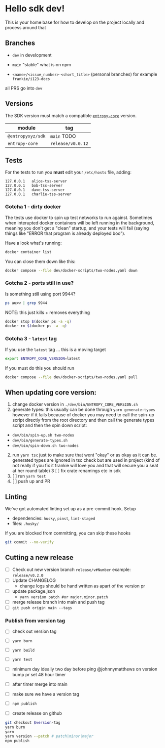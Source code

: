 # Hello sdk dev!

This is your home base for how to develop on the project locally and process around that

## Branches

- `dev`
  in development
- `main`
  "stable" what is on npm

- `<name>/<issue_number>-<short_title>` (personal branches)
  for example `frankie/i123-docs`

all PRS go into `dev`

## Versions

The SDK version must match a compatible [`entropy-core`](https://github.com/entropyxyz/entropy-core) version.

<!-- TODO: -->

| module            | tag               |
| ----------------- | ----------------- |
| `@entropyxyz/sdk` | `main` TODO       |
| `entropy-core`    | `release/v0.0.12` |


## Tests

For the tests to run you **must** edit your `/etc/hosts` file, adding:

```
127.0.0.1   alice-tss-server
127.0.0.1   bob-tss-server
127.0.0.1   dave-tss-server
127.0.0.1   charlie-tss-server
```

### Gotcha 1 - dirty docker

The tests use docker to spin up test networks to run against. Sometimes when
interupted docker containers will be left running in the background, meaning you
don't get a "clean" startup, and your tests will fail (saying things like "ERROR
that program is already deployed boo").

Have a look what's running:

```bash
docker container list
```

You can close them down like this:

```bash
docker compose --file dev/docker-scripts/two-nodes.yaml down
```

### Gotcha 2 - ports still in use?

Is something still using port 9944?

```bash
ps auxw | grep 9944
```

NOTE: this just kills + removes everything

```bash
docker stop $(docker ps -a -q)
docker rm $(docker ps -a -q)
```

### Gotcha 3 - `latest` tag

If you use the `latest` tag ... this is a moving target

```bash
export ENTROPY_CORE_VERSION=latest
```

If you must do this you should run

```bash
docker compose --file dev/docker-scripts/two-nodes.yaml pull
```

## When updating core version:

1. change docker version in `./dev/bin/ENTROPY_CORE_VERSION.sh`
2. generate types: this usually can be done through `yarn generate:types`
   however if it fails because of docker you may need to call the spin-up script
   directly from the root directory and then call the generate types script and
   then the spin down script:

- `dev/bin/spin-up.sh two-nodes`
- `dev/bin/generate-types.sh`
- `dev/bin/spin-down.sh two-nodes`

2. run `yarn tsc` just to make sure that went "okay" or as okay as it can be.
   generated types are ignored in tsc check but are used in project (kind of not
   really if you fix it frankie will love you and that will secure you a seat at
   her round table)
   3 [ ] fix crate renamings etc in sdk
3. [ ] run `yarn test`
4. [ ] push up and PR

## Linting

We've got automated linting set up as a pre-commit hook.
Setup

- dependencies: `husky`, `pinst`, `lint-staged`
- files: `.husky/`

If you are blocked from committing, you can skip these hooks

```bash
git commit --no-verify
```

## Cutting a new release

- [ ] Check out new version branch `release/v#Number` example: `release/v0.2.0`
- [ ] Update CHANGELOG
  - change logs should be hand written as apart of the version pr
- [ ] update package.json
  - `yarn version patch #or major.minor.patch`
- [ ] merge release branch into main and push tag
- [ ] `git push origin main --tags`

### Publish from version tag

- [ ] check out version tag
- [ ] `yarn burn`
- [ ] `yarn build`
- [ ] `yarn test`


  <!-- TO-DO: figure out with him an automated system -->

- [ ] minimum day ideally two day before ping @johnnymatthews on version bump pr set 48 hour timer
- [ ] after timer merge into main
- [ ] make sure we have a version tag
- [ ] `npm publish`
- [ ] create release on github

```bash
git checkout $version-tag
yarn burn
yarn
yarn version --patch # patch|minor|major
npm publish
```
